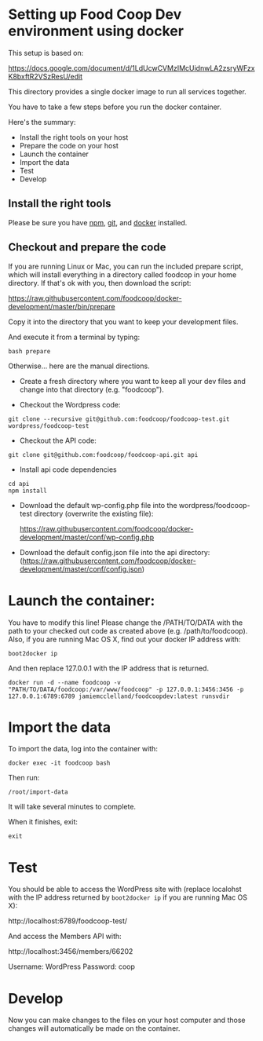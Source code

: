 # Setting up Food Coop Dev environment using docker

This setup is based on:

https://docs.google.com/document/d/1LdUcwCVMzIMcUidnwLA2zsryWFzxK8bxftR2VSzResU/edit

This directory provides a single docker image to run all services together.

You have to take a few steps before you run the docker container.

Here's the summary:

 * Install the right tools on your host
 * Prepare the code on your host
 * Launch the container
 * Import the data
 * Test
 * Develop

## Install the right tools

Please be sure you have [npm](https://www.npmjs.com/),
[git](https://www.git-scm.com/), and [docker](https://docker.io) installed.

## Checkout and prepare the code

If you are running Linux or Mac, you can run the included prepare script, which
will install everything in a directory called foodcop in your home directory.
If that's ok with you, then download the script:

https://raw.githubusercontent.com/foodcoop/docker-development/master/bin/prepare

Copy it into the directory that you want to keep your development files.

And execute it from a terminal by typing:

```
bash prepare
```

Otherwise... here are the manual directions.

 * Create a fresh directory where you want to keep all your dev files and
   change into that directory (e.g. "foodcoop").

 * Checkout the Wordpress code:
```
git clone --recursive git@github.com:foodcoop/foodcoop-test.git wordpress/foodcoop-test
```
 * Checkout the API code: 
```
git clone git@github.com:foodcoop/foodcoop-api.git api
```
 * Install api code dependencies
```
cd api
npm install
```
 * Download the default wp-config.php file into the wordpress/foodcoop-test
   directory (overwrite the existing file):

   https://raw.githubusercontent.com/foodcoop/docker-development/master/conf/wp-config.php

 * Download the default config.json file into the api directory:
   (https://raw.githubusercontent.com/foodcoop/docker-development/master/conf/config.json)

# Launch the container:

You have to modify this line! Please change the /PATH/TO/DATA with the path
to your checked out code as created above (e.g. /path/to/foodcoop). Also,
if you are running Mac OS X, find out your docker IP address with:

    boot2docker ip

And then replace 127.0.0.1 with the IP address that is returned.

    docker run -d --name foodcoop -v "PATH/TO/DATA/foodcoop:/var/www/foodcoop" -p 127.0.0.1:3456:3456 -p 127.0.0.1:6789:6789 jamiemcclelland/foodcoopdev:latest runsvdir

# Import the data

To import the data, log into the container with:

    docker exec -it foodcoop bash

Then run:

    /root/import-data

It will take several minutes to complete.

When it finishes, exit:

    exit

# Test

You should be able to access the WordPress site with (replace localohst with
the IP address returned by `boot2docker ip` if you are running Mac OS X):

http://localhost:6789/foodcoop-test/

And access the Members API with:

http://localhost:3456/members/66202

Username: WordPress
Password: coop

# Develop

Now you can make changes to the files on your host computer and those
changes will automatically be made on the container.
